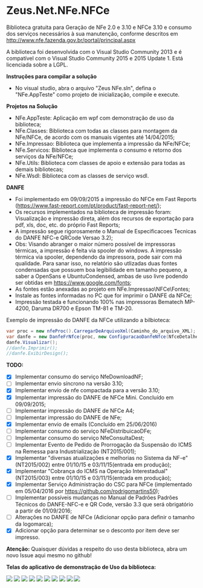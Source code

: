 Zeus.Net.NFe.NFCe
=================

Biblioteca gratuita para Geração de NFe 2.0 e 3.10 e NFCe 3.10 e consumo dos serviços necessários à sua manutenção, conforme descritos em http://www.nfe.fazenda.gov.br/portal/principal.aspx

A biblioteca foi desenvolvida com o Visual Studio Community 2013 e é compatível com o Visual Studio Community 2015 e 2015 Update 1.
Está licenciada sobre a LGPL.

**Instruções para compilar a solução**
- No visual studio, abra o arquivo "Zeus NFe.sln", defina o "NFe.AppTeste" como projeto de inicialização, compile e execute.

**Projetos na Solução**
- NFe.AppTeste: Aplicação em wpf com demonstração de uso da biblioteca;
- NFe.Classes: Biblioteca com todas as classes para montagem da NFe/NFCe, de acordo com os manuais vigentes até 14/04/2015;
- NFe.Impressao: Biblioteca que implementa a impressão da NFe/NFCe; 
- NFe.Servicos: Biblioteca que implementa o consumo e retorno dos serviços da NFe/NFCe;
- NFe.Utils: Biblioteca com classes de apoio e extensão para todas as demais bibliotecas;
- NFe.Wsdl: Biblioteca com as classes de serviço wsdl. 

**DANFE**
- Foi implementado em 09/09/2015 a impressão do NFCe em Fast Reports (https://www.fast-report.com/pt/product/fast-report-net/);
- Os recursos implementados na biblioteca de impressão foram: Visualização e impressão direta, além dos recursos de exportação para pdf, xls, doc, etc. do próprio Fast Reports;
- A impressão segue rigorosamente o Manual de Especificacoes Tecnicas do DANFE NFC-e QRCode Versao 3.2);
- Obs: Visando abranger o maior número possível de impressoras térmicas, a impressão é feita via spooler do windows. A impressão térmica via spooler, dependendo da impressora, pode sair com má qualidade. Para sanar isso, no relatório são utlizadas duas fontes condensadas que possuem boa legibilidade em tamanho pequeno, a saber a OpenSans e UbuntuCondensed, ambas de uso livre podendo ser obtidas em https://www.google.com/fonts;
- As fontes estão anexadas ao projeto em NFe.Impressao\NFCe\Fontes;
- Instale as fontes informadas no PC que for imprimir o DANFE da NFCe;
- Impressão testada e funcionando 100% nas impressoras Bematech MP-4200, Daruma DR700 e Epson TM-81 e TM-20.

Exemplo de impressão do DANFE da NFCe utilizando a bilbioteca:

```cs
var proc = new nfeProc().CarregarDeArquivoXml(Caminho_do_arquivo_XML);
var danfe = new DanfeFrNfce(proc, new ConfiguracaoDanfeNfce(NfceDetalheVendaNormal.UmaLinha, NfceDetalheVendaContigencia.UmaLinha, "00001", "XXXXXXXXXXXXXXXXXXXXXXXXXX", null/*Logomarca em byte[]*/));
danfe.Visualizar();
//danfe.Imprimir();
//danfe.ExibirDesign();

```

**TODO:**
- [x] Implementar consumo do serviço NfeDownloadNF;
- [ ] Implementar envio síncrono na versão 3.10;
- [x] Implementar envio de nfe compactada para a versão 3.10;
- [x] Implementar impressão do DANFE de NFCe Mini. Concluído em 09/09/2015;
- [ ] Implementar impressão do DANFE de NFCe A4;
- [ ] Implementar impressão do DANFE de NFe;
- [x] Implementar envio de emails (Concluído em 25/06/2016)
- [ ] Implementar consumo do serviço NFeDistribuicaoDFe;
- [ ] Implementar consumo do serviço NfeConsultaDest;
- [ ] Implementar Evento de Pedido de Prorrogação da Suspensão do ICMS na Remessa para Industrialização (NT2015/001);
- [x] Implementar "diversas atualizações e melhorias no Sistema da NF-e" (NT2015/002) entre 01/10/15 e 03/11/15(entrada em produção);
- [x] Implementar "Cobrança do ICMS na Operação Interestadual" (NT2015/003) entre 01/10/15 e 03/11/15(entrada em produção);
- [x] Implementar Serviço Administração do CSC para NFCe (implementado em 05/04/2016 por https://github.com/rodrigomartins50);
- [ ] Implementar possíveis mudanças no Manual de Padrões Padrões Técnicos do DANFE-NFC-e e QR Code, versão 3.3 que será obrigatório a partir de  01/09/2016;
- [ ] Alterações no DANFE de NFCe (Adicionar opção para definir o tamanho da logomarca);
- [x] Adicionar opção para determinar se o desconto por item deve ser impresso.
 
**Atenção:**
Quaisquer dúvidas a respeito do uso desta biblioteca, abra um novo Issue aqui mesmo no github!

**Telas do aplicativo de demonstração de Uso da biblioteca:**

![](http://www.zeusautomacao.com.br/imagens/git/01.png)
![](http://www.zeusautomacao.com.br/imagens/git/02.png)
![](http://www.zeusautomacao.com.br/imagens/git/03.png)
![](http://www.zeusautomacao.com.br/imagens/git/04.png)
![](http://www.zeusautomacao.com.br/imagens/git/05.png)
![](http://www.zeusautomacao.com.br/imagens/git/06.png)
![](http://www.zeusautomacao.com.br/imagens/git/08.png)
![](http://www.zeusautomacao.com.br/imagens/git/09.png)
![](http://www.zeusautomacao.com.br/imagens/git/10.png)
![](http://www.zeusautomacao.com.br/imagens/git/11.jpg)

